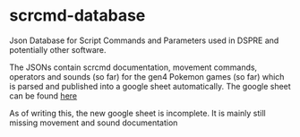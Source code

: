 # scrcmd-database
Json Database for Script Commands and Parameters used in DSPRE and potentially other software.

The JSONs contain scrcmd documentation, movement commands, operators and sounds (so far) for the gen4 Pokemon games (so far) which is parsed and published into a google sheet automatically. The google sheet can be found [here](https://docs.google.com/spreadsheets/d/1WE6aCJeVbIMDfWYPykQEqLyBAZCDK8YlYFBD6hChiVA/edit?gid=1043082083#gid=1043082083)

As of writing this, the new google sheet is incomplete. It is mainly still missing movement and sound documentation
